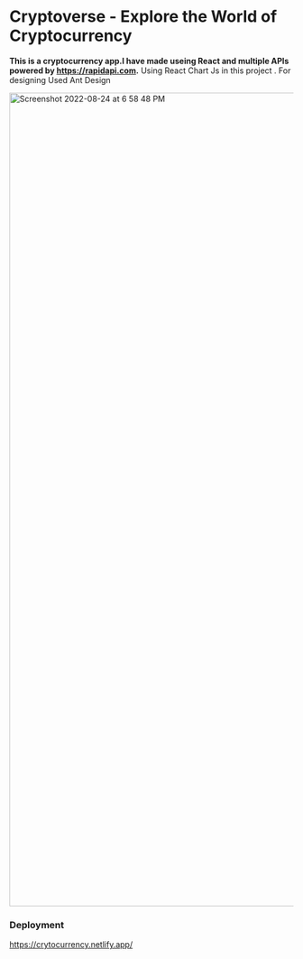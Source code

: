 

# Cryptoverse - Explore the World of Cryptocurrency

**This is a cryptocurrency app.I have made useing React and multiple APIs powered by https://rapidapi.com.**
Using React Chart Js in this project .
For designing Used Ant Design 

<img width="1440" alt="Screenshot 2022-08-24 at 6 58 48 PM" src="https://user-images.githubusercontent.com/56698118/186431040-49180c5f-8124-4945-930d-05726469683c.png">






### Deployment

https://crytocurrency.netlify.app/

